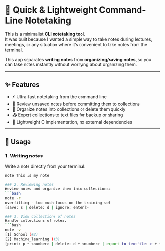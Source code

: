 # 📓 Quick & Lightweight Command-Line Notetaking

This is a minimalist **CLI notetaking tool**.  
It was built because I wanted a simple way to take notes during lectures, meetings, or any situation where it’s convenient to take notes from the terminal.  

This app separates **writing notes** from **organizing/saving notes**, so you can take notes instantly without worrying about organizing them.  

---

## ✨ Features
- ⚡ Ultra-fast notetaking from the command line  
- 📝 Review unsaved notes before committing them to collections  
- 📂 Organize notes into collections or delete them quickly  
- 📤 Export collections to text files for backup or sharing  
- 🧹 Lightweight C implementation, no external dependencies  

---

## 🚀 Usage

### 1. Writing notes
Write a note directly from your terminal:
```bash
note This is my note

### 2. Reviewing notes
Review notes and organize them into collections:
```bash
note -r
overfitting - too much focus on the training set
[save: s | delete: d | ignore: enter]>

### 3. View collections of notes
Handle collections of notes:
```bash
note -v
[1] School (#2)
[2] Machine_learning (#3)
[print: p + <number> | delete: d + <number> | export to textfile: e + <number> | create: c + <collection name> | quit: q]>